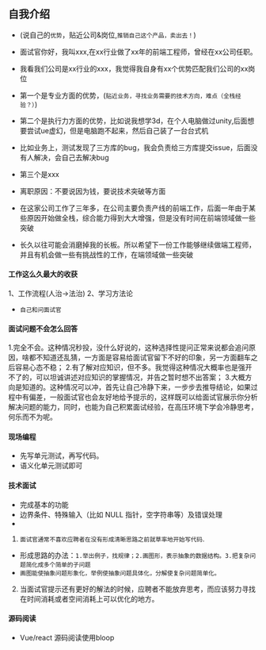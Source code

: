 ## 自我介绍
* (说自己的`优势`，贴近公司&岗位,`推销自己这个产品，卖出去！`)

* 面试官你好，我叫xxx,在xx行业做了xx年的前端工程师，曾经在xx公司任职。
* 我看我们公司是xx行业的xxx，我觉得我自身有xx个优势匹配我们公司的xx岗位
* 第一个是专业方面的优势，(`贴近业务，寻找业务需要的技术方向，难点（全栈经验？）`)
* 第二个是执行力方面的优势，比如说我想学3d，在个人电脑做过unity,后面想要尝试ue虚幻，但是电脑跑不起来，然后自己装了一台台式机
* 比如业务上，测试发现了三方库的bug，我会负责给三方库提交issue，后面没有人解决，会自己去解决bug
* 第三个是xxx

* 离职原因：不要说因为钱，要说技术突破等方面
* 在这家公司工作了三年多，在公司主要负责产线的前端工作，后面一年由于某些原因开始做全栈，综合能力得到大大增强，但是没有时间在前端领域做一些突破
* 长久以往可能会消磨掉我的长板。所以希望下一份工作能够继续做端工程师，并且有机会做一些有挑战性的工作，在端领域做一些突破


#### 工作这么久最大的收获
1、工作流程(人治->法治)
2、学习方法论

* `自己和问面试官`

#### 面试问题不会怎么回答
1.完全不会。这种情况秒投，没什么好说的，这种选择性提问正常来说都会追问原因，啥都不知道还乱猜，一方面是容易给面试官留下不好的印象，另一方面翻车之后容易心态不稳；
2.有了解对应知识，但不多。我觉得这种情况大概率也是强开不了的，可以坦诚讲述对应知识的掌握情况，并告之暂时想不出答案；
3.大概方向是知道的。这种情况可以冲，首先让自己冷静下来，一步步去推导结论，如果过程中有偏差，一般面试官也会友好地给予提示的，这样既可以给面试官展示你分析解决问题的能力，同时，也能为自己积累面试经验，在高压环境下学会冷静思考，何乐而不为呢。

#### 现场编程
* 先写单元测试，再写代码。
* 语义化单元测试即可


#### 技术面试
* 完成基本的功能
* 边界条件、特殊输入（比如 NULL 指针，空字符串等）及错误处理
* 

1. `面试官通常不喜欢应聘者在没有形成清晰思路之前就草率地开始写代码`. 
* 形成思路的办法：`1.举出例子，找规律；2.画图形，表示抽象的数据结构。3.把复杂问题简化成多个简单的子问题`
* `画图能使抽象问题形象化，举例使抽象问题具体化，分解使复杂问题简单化。`
2. 当面试官提示还有更好的解法的时候，应聘者不能放弃思考，而应该努力寻找在时间消耗或者空间消耗上可以优化的地方。

#### 源码阅读
* Vue/react 源码阅读使用bloop
